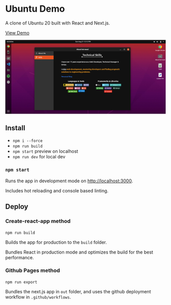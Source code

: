 #  Ubuntu Demo

A clone of Ubuntu 20 built with React and Next.js.

[View Demo](https://hot-meal.github.io/ubuntu-demo/)

<p align="center">
    <img src="./public/images/readme.png" alt="screenshot of the ubuntu demo desktop with about window open" width="600"> 
</p>

## Install
- `npm i --force`
- `npm run build`
- `npm start` preview on localhost 
- `npm run dev` for local dev

### `npm start`

Runs the app in development mode on [http://localhost:3000](http://localhost:3000).

Includes hot reloading and console based linting.

## Deploy

### Create-react-app method

`npm run build`

Builds the app for production to the `build` folder.

Bundles React in production mode and optimizes the build for the best performance.

### Github Pages method

`npm run export` 

Bundles the next.js app in `out` folder, and uses the github deployment workflow in `.github/workflows`.

